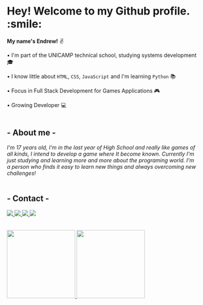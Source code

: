 <h1> Hey! Welcome to my Github profile. :smile: </h1>

**My name's Endrew!** :v:

• I'm part of the UNICAMP technical school, studying systems development :mortar_board:

• I know little about `HTML`, `CSS`, `JavaScript` and I'm learning `Python` :books:

• Focus in Full Stack Development for Games Applications :video_game:

• Growing Developer :computer:
<br>
<br>
## - About me -

_I'm 17 years old, I'm in the last year of High School and really like games of all kinds, I intend to develop a game where It become known. Currently I'm just studying and learning more and more about the programing world. I'm a person who finds it easy to learn new things and always overcoming new challenges!_
<br>
<br>
## - Contact -

<div>
  <a href="https://instagram.com/sk3nds" target="_blank">
    <img src="https://img.shields.io/badge/-Instagram-%23E4405F?style=for-the-badge&logo=instagram&logoColor=white" target="_blank">
  </a>
  
  <a href = "mailto:endrew.s2302@gmail.com">
    <img src="https://img.shields.io/badge/Gmail-D14836?style=for-the-badge&logo=gmail&logoColor=white" target="_blank">
  </a>
  
  <a href="https://www.linkedin.com/in/endrewsk" target="_blank">
    <img src="https://img.shields.io/badge/-LinkedIn-%230077B5?style=for-the-badge&logo=linkedin&logoColor=white" target="_blank">
  </a>
  
  <a href="https://twitter.com/sk_ends" target="_blank">
    <img src="https://img.shields.io/badge/Twitter-00ACEE?style=for-the-badge&logo=twitter&logoColor=white" target="_blank">
  </a>
  
</div>
<br>
<br>
<div>
<a href="https://github.com/endrewsk">
  
<img height="180em" src="https://github-readme-stats.vercel.app/api/top-langs/?username=endrewsk&layout=compact&langs_count=7&theme=dark"/>
  
<img height="180em" src="https://github-readme-stats.vercel.app/api?username=endrewsk&show_icons=true&theme=dark&include_all_commits=true&count_private=true"/>
  
</div>

